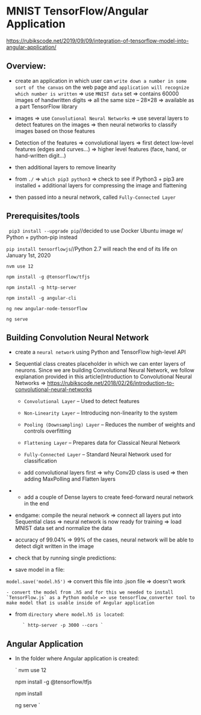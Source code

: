 # MNIST TensorFlow/Angular Application

https://rubikscode.net/2019/09/09/integration-of-tensorflow-model-into-angular-application/

## Overview: 

  - create an application in which user can `write down a number in some sort of the canvas` on the web page and `application will recognize which number is written` => use `MNIST data` set => contains 60000 images of handwritten digits => all the same size – 28×28 => available as a part TensorFlow library

  - images => use `Convolutional Neural Networks` => use several layers to detect features on the images => then neural networks to classify images based on those features

  -  Detection of the features => convolutional layers =>  first detect low-level features (edges and curves...) => higher level features (face, hand, or hand-written digit...)

  - then additional layers to remove linearity

- from `./` => `which pip3 python3` => check to see if Python3 + pip3 are installed + additional layers for compressing the image and flattening 

- then passed into a neural network, called `Fully-Connected Layer`


## Prerequisites/tools 

`  pip3 install --upgrade pip `//decided to use Docker Ubuntu image w/ Python + python-pip
instead

` pip install tensorflowjs `//Python 2.7 will reach the end of its life on January 1st, 2020

` nvm use 12 `

` npm install -g @tensorflow/tfjs `

` npm install -g http-server `

` npm install -g angular-cli `

` ng new angular-node-tensorflow `

` ng serve `


## Building Convolution Neural Network

-  create a `neural network` using Python and TensorFlow high-level API


- Sequential class creates placeholder in which we can enter layers of neurons. Since we are building Convolutional Neural Network, we follow explanation provided in this article(Introduction to Convolutional Neural Networks => https://rubikscode.net/2018/02/26/introduction-to-convolutional-neural-networks

  -  `Convolutional Layer` – Used to detect features

  -   `Non-Linearity Layer` – Introducing non-linearity to the system

  -   `Pooling (Downsampling) Layer` – Reduces the number of weights and controls overfitting

  -   `Flattening Layer` – Prepares data for Classical Neural Network

  -  `Fully-Connected Layer` – Standard Neural Network used for classification

    - add convolutional layers first => why Conv2D class is used => then adding MaxPolling and Flatten layers

- + add a couple of Dense layers to create feed-forward neural network in the end

- endgame: compile the neural network => connect all layers put into Sequential class => neural network is now ready for training => load MNIST data set and normalize the data


- accuracy of 99.04% => 99% of the cases, neural network will be able to detect digit written in the image

- check that by running single predictions:

- save model in a file:

 ` model.save('model.h5') ` => convert this file into .json file => doesn't work 

    - convert the model from .h5 and for this we needed to install `TensorFlow.js` as a Python module => use tensorflow_converter tool to make model that is usable inside of Angular application

   - from `directory where model.h5 is located`:
<!-- outdated.....
      ` tensorflowjs_converter --input_format keras ./model.h5  ./trained_model `

       - will see several files in the `newly created trained_model folder`

          - from `trained_model directory`: -->

          ` http-server -p 3000 --cors `



## Angular Application

- In the folder where Angular application is created:

  ` nvm use 12
  
    npm install -g @tensorflow/tfjs

    npm install

    ng serve
    `

